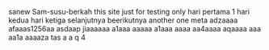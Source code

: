 sanew Sam-susu-berkah
this site just for testing only
hari pertama 1
hari kedua
hari ketiga
selanjutnya
beerikutnya
another one
meta
adzaaaa
afaaas1256aa
asdaap
jiaaaaaa
a1aaa
aaaaa
a1aaa
aaaa
aa4aaaa
aqaaaa
aaa
aa1a
aaaaza
tas
a
a
q
4
